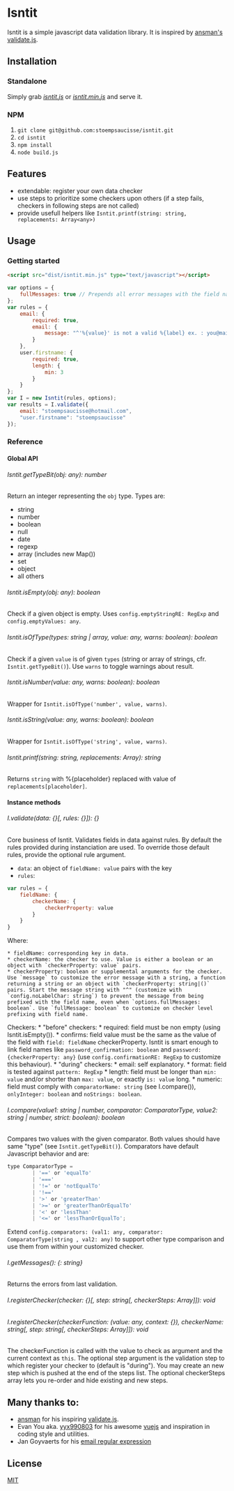 Isntit
===

Isntit is a simple javascript data validation library. It is inspired by [ansman's validate.js](http://validatejs.org/).

Installation
---
### Standalone
Simply grab [*isntit.js*](https://raw.githubusercontent.com/stoempsaucisse/isntit/master/dist/isntit.js) or [*isntit.min.js*](https://raw.githubusercontent.com/stoempsaucisse/isntit/master/dist/isntit.min.js) and serve it.

### NPM
1. `git clone git@github.com:stoempsaucisse/isntit.git`
2. `cd isntit`
3. `npm install`
4. `node build.js`

Features
---
* extendable: register your own data checker
* use steps to prioritize some checkers upon others (if a step fails, checkers in following steps are not called)
* provide usefull helpers like `Isntit.printf(string: string, replacements: Array<any>)`

Usage
---
### Getting started
```html
<script src="dist/isntit.min.js" type="text/javascript"></script>
```
```js
var options = {
    fullMessages: true // Prepends all error messages with the field name
};
var rules = {
    email: {
        required: true,
        email: {
            message: "^'%{value}' is not a valid %{label} ex. : you@mail.com"
        }
    },
    user.firstname: {
        required: true,
        length: {
            min: 3
        }
    }
};
var I = new Isntit(rules, options);
var results = I.validate({
    email: "stoempsaucisse@hotmail.com",
    "user.firstname": "stoempsaucisse"
});
```
### Reference

#### Global API


###### Isntit.getTypeBit(obj: any): number
Return an integer representing the `obj` type. Types are:
* string
* number
* boolean
* null
* date
* regexp
* array (includes new Map())
* set
* object
* all others

###### Isntit.isEmpty(obj: any): boolean
Check if a given object is empty. Uses `config.emptyStringRE: RegExp` and `config.emptyValues: any`.

###### Isntit.isOfType(types: string | array, value: any, warns: boolean): boolean
Check if a given `value` is of given `types` (string or array of strings, cfr. `Isntit.getTypeBit()`). Use `warns` to toggle warnings about result.

###### Isntit.isNumber(value: any, warns: boolean): boolean
Wrapper for `Isntit.isOfType('number', value, warns)`.

###### Isntit.isString(value: any, warns: boolean): boolean
Wrapper for `Isntit.isOfType('string', value, warns)`.

###### Isntit.printf(string: string, replacements: Array<string>): string
Returns `string` with %{placeholder} replaced with value of `replacements[placeholder]`.

#### Instance methods

###### I.validate(data: {}[, rules: {}]): {}
Core business of Isntit. Validates fields in data against rules. By default the rules provided during instanciation are used. To override those default rules, provide the optional rule argument.
* `data`: an object of `fieldName: value` pairs with the key
* `rules`:
```js
var rules = {
    fieldName: {
        checkerName: {
            checkerProperty: value
        }
    }
}
```

Where:

    * fieldName: corresponding key in data.
    * checkerName: the checker to use. Value is either a boolean or an object with `checkerProperty: value` pairs.
    * checkerProperty: boolean or supplemental arguments for the checker. Use `message` to customize the error message with a string, a function returning a string or an object with `checkerProperty: string|()` pairs. Start the message string with "^" (customize with `config.noLabelChar: string`) to prevent the message from being prefixed with the field name, even when `options.fullMessages: boolean`. Use `fullMessage: boolean` to customize on checker level prefixing with field name.

Checkers:
    * "before" checkers:
        * required: field must be non empty (using Isntit.isEmpty()).
        * confirms: field value must be the same as the value of the field with `field: fieldName` checkerProperty. Isntit is smart enough to link field names like `password_confirmation: boolean` and `password: {checkerProperty: any}` (use `config.confirmationRE: RegExp` to customize this behaviour).
    * "during" checkers:
        * email: self explanatory.
        * format: field is tested against `pattern: RegExp`
        * length: field must be longer than `min: value` and/or shorter than `max: value`, or exactly `is: value` long.
        * numeric: field must comply with `comparatorName: string` (see I.compare()), `onlyInteger: boolean` and `noStrings: boolean`.

###### I.compare(value1: string | number, comparator: ComparatorType, value2: string | number, strict: boolean): boolean
Compares two values with the given comparator. Both values should have same "type" (see `Isntit.getTypeBit()`). Comparators have default Javascript behavior and are:

```js
type ComparatorType =
        | '==' or 'equalTo'
        | '==='
        | '!=' or 'notEqualTo'
        | '!=='
        | '>' or 'greaterThan'
        | '>=' or 'greaterThanOrEqualTo'
        | '<' or 'lessThan'
        | '<=' or 'lessThanOrEqualTo';
```

Extend `config.comparators: (val1: any, comparator: ComparatorType|string , val2: any)` to support other type comparison and use them from within your customized checker.

###### I.getMessages(): {: string}
Returns the errors from last validation.

###### I.registerChecker(checker: {}[, step: string[, checkerSteps: Array<string>]]): void
###### I.registerChecker(checkerFunction: (value: any, context: {}), checkerName: string[, step: string[, checkerSteps: Array<string>]]): void

The checkerFunction is called with the value to check as argument and the current context as `this`. The optional step argument is the validation step to which register your checker to (default is "during"). You may create an new step which is pushed at the end of the steps list. The optional checkerSteps array lets you re-order and hide existing and new steps.

Many thanks to:
---
* [ansman](https://github.com/ansman) for his inspiring [validate.js](http://validatejs.org/).
* Evan You aka. [yyx990803](https://github.com/vuejs) for his awesome [vuejs](http://vuejs.org) and inspiration in coding style and utilities.
* Jan Goyvaerts for his [email regular expression](http://www.regular-expressions.info/email.html)

License
---
[MIT](http://opensource.org/licenses/MIT)
